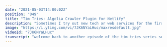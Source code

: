 ```yaml
---
date: "2021-05-03T14:00:02Z"
position: "049"
title: "Tim Tries: Algolia Crawler Plugin for Netlify"
description: "Sometimes I try out new tech or web services for the first time. I give feedback as I go, in real-time. This is the #timtries Series.\n\nIn this episode I try out the Algolia Crawler for #Netlify.\n\nConclusion: you should try this out! I’ll use this on all my Jamstack websites going forward. Wow!\n\nWant to try #Algolia for free yourself? Use my affiliate link: https://utm.io/udjGK\n\nDisclaimer: I'm an Algolia ambassador, for this video my opinions are honest and real time.\n\nFind Algolia here:\nhttps://utm.io/udjGK\nhttps://twitter.com/Algolia\n\nFollow me here:\nWebsite: https://timbenniks.dev/\nTwitter: https://twitter.com/timbenniks\nGithub: https://github.com/timbenniks"
image: "https://i.ytimg.com/vi/7JK6NYaLHuc/maxresdefault.jpg"
videoId: "7JK6NYaLHuc"
transcript: "welcome back to another episode of the tim tries series so in a tim tries episode i try new software that i haven't used before and based on the experience that i have as a web developer i will just give you my opinions as i go along so this is raw and unedited at least most of the time and therefore i hope it can provide value to other developers so in this episode we're going to be talking about search and i am an algolia ambassador right so why not use the algolia crawler plugin for netlify and see how easy that is to set up and to use are you ready to go to the studio i am let's rock [Music] all right we are in the browser now so let's just start by googling i guess algolia crawler natalie fine there we go okay let's have a look so i've been to a bunch of those but i guess that's a while ago because i haven't really truly implemented this right so i see the netlift oh i hear an npm package let's go there oh there's click quick start there are some other stuff here so um let's just start with this quick start one okay so as i said um i created a netlife version of my website to make sure that of course we can do this because normally i host on for sale so i do know because this is a crawler that thinks like canonical urls maybe site map urls maybe robots.txt stuff becomes complicated with crawler so what i did do in preparation for this video is i actually put my website on netlify i fixed all urls to the new temporary url to test this video right to test for this video and so let's just go to netlify for a sec and actually have a look at that website there we go so it became nostalgic joliot okay so this is just my website as you can see there's a homepage there's a bunch of videos there's a bunch of blog posts and so i want to be indexing this to be able to search through my website right so they all have like tags and content and related videos all really lovely for crawling so um my website is based on nuxt cms is prismic and it's a gemstack site and it uses for images and now it will also be using algolia for search right so there's my netlify instance let's just go to okay so let's go to this quick start and just go over it so let's have a look link your site to algolia first go to the algolia crawler for natalie fine and sign in with i'll go sign into algolia with netlify kinda makes sense let's just look over this for a bit okay then allow algolia access to my netlify account sure some fun fancy all out stuff going on here and then we can go to the crawler admin console and set it all up oh wait we have to then find my um site well this is the joliot one right that's the one we have to type in okay then we want to install the site it's going to add some stuff like algolia api key it's nice that it does that for you okay and then you get a code snippet well of course i have a next website it's based on fuel right so i would love to have like a next or view plugin for this um i guess for the purposes of this video we're just going to add this in the next config and then run with it it's cool and then there's a bit of indexation and branches by default algolia solely builds the master branch this probably poses a problem because i actually created a fancy new branch just for this project right because i don't want to change my my official website's master branch and so you can see that um here it's netlify algolia plugin so we're gonna have to check um how to fix that i don't really see how to pass the branch but i'm assuming as it's a netlify plugin we can use a netlify.2ml file um we'll figure that out when when we get there it's it's likely gonna fill on first run because we're gonna put it on the master branch and then here we go so it just indexes everything and then look at the records and then we have to install yeah this is that same thing we just saw okay okay let's do it right let's go to the algolia crawler for netlify sign in to algolia with netlify here it goes until now it's smooth okay authorizing there it is link a new site so there it is the juliot install okay cluster i am in europe ah here it is here it is eu west that's me install smooth okay so we now have a crawler a netlify one i can uninstall and reinstall okay so this is my algolia app id and this is the algolia api key oh we're gonna let's just check this out so these are all my api keys for our goalie i guess okay we're gonna likely need that later because there is this whole thing here well of course as i have a next site i cannot just plop this in but what i can do is probably just go to the header wait let's just go to next config right i can just add like something like this so it's a stylesheet i always have to remember what to type for stylesheets there we go what else do we have we have a script so this is just an embed basically but then a bit of a poor man's version of it but that's all good because you will likely use your own right so we're just going to add a source oh what's going wrong here yes and then we have some inline stuff but we have tricks for that with next watch this i think what i can do because i already added this dangerously disabled sanitizers so i can likely do this i did that before kids don't do this but for this demo this is cool right so just have a template literal we're adding stuff oh you see that's that api key that we need to find which we found here so search only we're not going to be changing anything and then we're going to add that here okay and then the selector is diff search so it's a div with an id search so let's just go to pages just gonna plop that on my home page okay so this was done now let's go back to okay so we did like a bunch of steps already we implemented this um should we just look at that you know what we're just going to look at that branch thing but i don't really see that here just going to click and see because they want to do library parameters right but we're not coding this thing we're just installing it so this worries me a little you see there you can actually set these branches okay um so we don't need this i have this here ah there's branches also in the npm four days ago we're bleeding edge baby okay so available parameters input branches this is what we need right because we need this one netlifealgolia plugin so set the right branch example here we go yeah so this is one of those 2ml files i have one open you saw it just now in my editor right but it's just empty you just copy all that stuff go to visual studio code there it is and we likely don't need this stuff we just need to give it like we don't have this let's just add it here so it was natalify oh yeah plug it okay i don't know why this is not highlighting or i think this is fine okay so i did a bunch of code here so how about we actually commit this add everything edit natalie bye i'll go clear plugin code no typos no typos running running wearing i'm gonna have to push that of course that's what you get in the tim tries video i make my stakes mistakes all the time there it is okay starting the build anyways let's just see if this works let it run but what i also want to see is like now that we did all this if we now go to our actual algolia app let's see what what happens so right now there's likely nothing so it did create crawl or netlify but there's no index because we didn't actually build it yet right this it's still logical so i'm assuming that in this page things will start changing once the build is done okay so it's now having to generate with next to my jam sex site so it might take a minute a few moments later oh it seems to have worked oh look look look there's the crawler yeah and then i'll go the united fight plugin started on success it ran something shall we just go to this url magic yeah it's actually now after the fact crawling my website and so oh look there it is nostalgic julio i'm really interested in this because you see these are all my urls okay so it's finished it has success can we ah here url inspector let's just have a look at the ignored ones okay so ignored all the fast fasted urls that just filters the same list so i'm assuming it's just smart and say okay we're not going to do the query parameter things let's have a look at the one that's successful okay so these are my writings there's some videos here um i guess it just worked so let's have a look at the should we just wait before we go to the website i want to see how it has indexed everything right so let's refresh this page let's see you see oh there's an index now and there's data so this is my writings page videos page sponsor me it seems like it got everything nice nice nice okay um i think it's time to click on the link and see if it searches yes my div search became something okay view nice okay wait performance nice again dim okay so this thing basically works this is amazing all right yeah what more should i say you should try this and also if you've looked this far and you enjoyed what you saw there will be a link in the description to algolia because i have a partner link so if you want to subscribe through that that's awesome for me and also for you because you can get to use it for free anyways this was yet another dim dries and a pretty successful one at that i'm gonna dive into this and do more because i want my own design right anyways cheers and see you next time"
---
```


